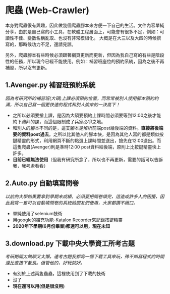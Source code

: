 # 爬蟲 (Web-Crawler)

本身對爬蟲很有興趣，因此做幾個爬蟲腳本來方便一下自己的生活。文件內容單純分享，由於是自己寫的小工具，在軟體工程層面上，可能會有很多不足，例如：可讀性不佳、變數名稱亂取、也沒有非常模組化。
大概是在大三以及大四的時候撰寫的，那時候功力不足，還請見諒。

另外，爬蟲腳本有些時候必須跟著網頁更新而更新，但因為我自己寫的有些是階段性的任務，所以現今已經不能使用。例如：補習班座位的預約系統，因為之後不再補習，所以沒有更新。

## 1.Avenger.py 補習班預約系統
_因為考研究所的補習班(大碩)上課必須預約位置，而常常被別人使用腳本預約約滿，所以自己寫一個更快速的程式和別人偷來的一決高下！_
- 之所以必須要搶上課，是因為大碩要預約上課時間必須要等到12:00之後才能約下禮拜的課，而這個限制成了兵家必爭之地。
- 和別人的腳本不同的是，這支腳本是解析前端post給後端的資料。**直接將後端要的資料post過去**。之所以比其他人的腳本快，是因為其他人寫的都是類似按鍵精靈的形式，利用網頁不斷的點選上課時間並送出，搶先在12:00送出。而這隻爬蟲(Avenger)則是準時12:00 post資料給後端，原則上比按鍵精靈快上許多。
- **目前已經無法使用**（但我有研究所念了，所以也不再更新，需要的話可以告訴我，我考慮看看）

## 2.Auto.py 自動填寫問卷
_以前的大學如果要拿到學期末成績，必須要把問卷填完，這造成許多人的困擾，因此我寫一隻可以自動填問卷的系統給朋友們使用，大家都讚不絕口。_

- 單純使用了selenium技術
- 用google的擴充功能-Katalon Recorder來記錄按鍵精靈
- **2020年下學期(6月份畢業)都還可以用，現在未知**

## 3.download.py 下載中央大學資工所考古題
_考研期間太無聊又太懶，連考古題我都寫一個下載工具來玩，殊不知寫程式的時間還比直接下載長。但管他的，好玩就好。_

- 有別於上述兩隻蟲蟲，這裡使用到了下載的技術
- 沒了
- **現在還可以用(但是很沒用)**
